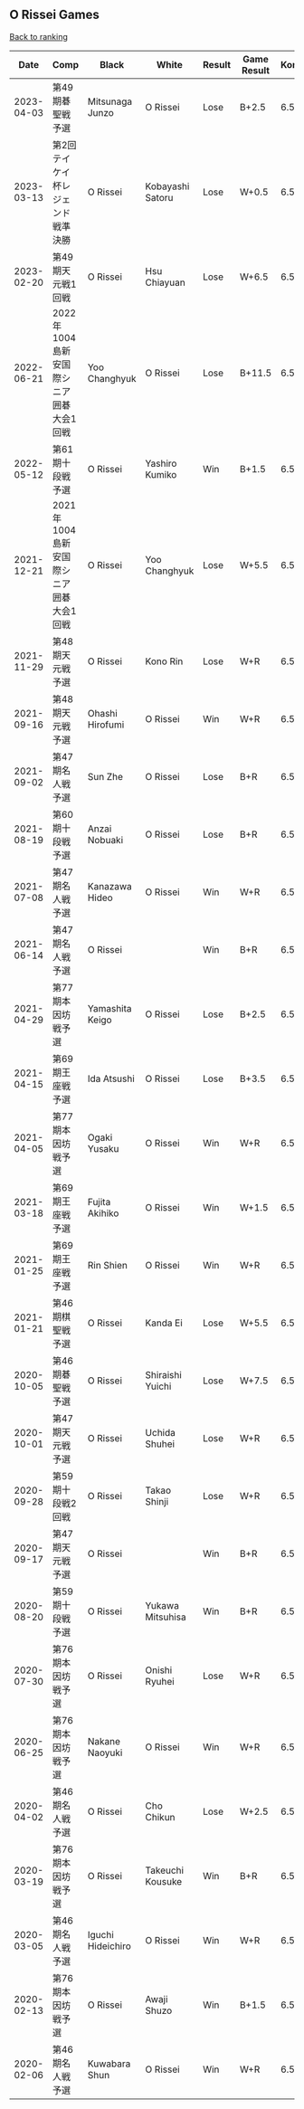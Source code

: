 ## O Rissei Games

[Back to ranking](../../index.md)




| **Date** | **Comp** | **Black** | **White** | **Result** | **Game Result** | **Komi** | **Rating** | **Diff** | 
| --- | --- | --- | --- | --- | --- | --- | --- | --- |
| 2023-04-03 | 第49期碁聖戦予選 | Mitsunaga Junzo | O Rissei | Lose | B+2.5 | 6.5 | 2685 | 0 | 
| 2023-03-13 | 第2回テイケイ杯レジェンド戦準決勝 | O Rissei | Kobayashi Satoru | Lose | W+0.5 | 6.5 | 2685 | 0 | 
| 2023-02-20 | 第49期天元戦1回戦 | O Rissei | Hsu Chiayuan | Lose | W+6.5 | 6.5 | 2685 | 0 | 
| 2022-06-21 | 2022年1004島新安国際シニア囲碁大会1回戦 | Yoo Changhyuk | O Rissei | Lose | B+11.5 | 6.5 | 2685 | 53 | 
| 2022-05-12 | 第61期十段戦予選 | O Rissei | Yashiro Kumiko | Win | B+1.5 | 6.5 | 2632 | -250 | 
| 2021-12-21 | 2021年1004島新安国際シニア囲碁大会1回戦 | O Rissei | Yoo Changhyuk | Lose | W+5.5 | 6.5 | 2882 | -40 | 
| 2021-11-29 | 第48期天元戦予選 | O Rissei | Kono Rin | Lose | W+R | 6.5 | 2922 | -24 | 
| 2021-09-16 | 第48期天元戦予選 | Ohashi Hirofumi | O Rissei | Win | W+R | 6.5 | 2946 | -9 | 
| 2021-09-02 | 第47期名人戦予選 | Sun Zhe | O Rissei | Lose | B+R | 6.5 | 2955 | -44 | 
| 2021-08-19 | 第60期十段戦予選 | Anzai Nobuaki | O Rissei | Lose | B+R | 6.5 | 2999 | 182 | 
| 2021-07-08 | 第47期名人戦予選 | Kanazawa Hideo | O Rissei | Win | W+R | 6.5 | 2817 | -8 | 
| 2021-06-14 | 第47期名人戦予選 | O Rissei |  | Win | B+R | 6.5 | 2825 | 214 | 
| 2021-04-29 | 第77期本因坊戦予選 | Yamashita Keigo | O Rissei | Lose | B+2.5 | 6.5 | 2611 | 1 | 
| 2021-04-15 | 第69期王座戦予選 | Ida Atsushi | O Rissei | Lose | B+3.5 | 6.5 | 2610 | -17 | 
| 2021-04-05 | 第77期本因坊戦予選 | Ogaki Yusaku | O Rissei | Win | W+R | 6.5 | 2627 | 21 | 
| 2021-03-18 | 第69期王座戦予選 | Fujita Akihiko | O Rissei | Win | W+1.5 | 6.5 | 2606 | -34 | 
| 2021-01-25 | 第69期王座戦予選 | Rin Shien | O Rissei | Win | W+R | 6.5 | 2640 | 4 | 
| 2021-01-21 | 第46期棋聖戦予選 | O Rissei | Kanda Ei | Lose | W+5.5 | 6.5 | 2636 | -130 | 
| 2020-10-05 | 第46期碁聖戦予選 | O Rissei | Shiraishi Yuichi | Lose | W+7.5 | 6.5 | 2766 | -4 | 
| 2020-10-01 | 第47期天元戦予選 | O Rissei | Uchida Shuhei | Lose | W+R | 6.5 | 2770 | -46 | 
| 2020-09-28 | 第59期十段戦2回戦 | O Rissei | Takao Shinji | Lose | W+R | 6.5 | 2816 | -49 | 
| 2020-09-17 | 第47期天元戦予選 | O Rissei |  | Win | B+R | 6.5 | 2865 | -16 | 
| 2020-08-20 | 第59期十段戦予選 | O Rissei | Yukawa Mitsuhisa | Win | B+R | 6.5 | 2881 | -1 | 
| 2020-07-30 | 第76期本因坊戦予選 | O Rissei | Onishi Ryuhei | Lose | W+R | 6.5 | 2882 | -111 | 
| 2020-06-25 | 第76期本因坊戦予選 | Nakane Naoyuki | O Rissei | Win | W+R | 6.5 | 2993 | -29 | 
| 2020-04-02 | 第46期名人戦予選 | O Rissei | Cho Chikun | Lose | W+2.5 | 6.5 | 3022 | -57 | 
| 2020-03-19 | 第76期本因坊戦予選 | O Rissei | Takeuchi Kousuke | Win | B+R | 6.5 | 3079 | 15 | 
| 2020-03-05 | 第46期名人戦予選 | Iguchi Hideichiro | O Rissei | Win | W+R | 6.5 | 3064 | 31 | 
| 2020-02-13 | 第76期本因坊戦予選 | O Rissei | Awaji Shuzo | Win | B+1.5 | 6.5 | 3033 | 7 | 
| 2020-02-06 | 第46期名人戦予選 | Kuwabara Shun | O Rissei | Win | W+R | 6.5 | 3026 | missing |




